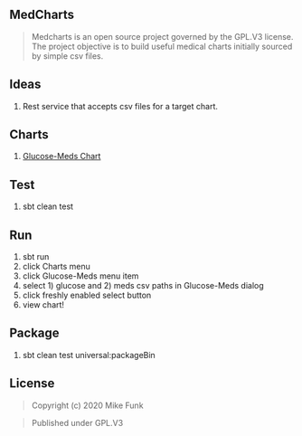 MedCharts
---------
>Medcharts is an open source project governed by the GPL.V3 license. The project objective is
>to build useful medical charts initially sourced by simple csv files.

Ideas
-----
1. Rest service that accepts csv files for a target chart.

Charts
------
1. [Glucose-Meds Chart](glucose.meds.chart.md)

Test
----
1. sbt clean test

Run
---
1. sbt run
2. click Charts menu
3. click Glucose-Meds menu item
4. select 1) glucose and 2) meds csv paths in Glucose-Meds dialog
5. click freshly enabled select button
6. view chart!

Package
-------
1. sbt clean test universal:packageBin

License
-------
>Copyright (c) 2020 Mike Funk

>Published under GPL.V3